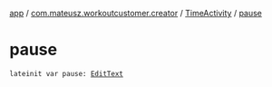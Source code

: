 [app](../../index.md) / [com.mateusz.workoutcustomer.creator](../index.md) / [TimeActivity](index.md) / [pause](./pause.md)

# pause

`lateinit var pause: `[`EditText`](https://developer.android.com/reference/android/widget/EditText.html)